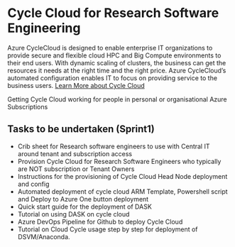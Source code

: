 # Cycle Cloud for Research Software Engineering

Azure CycleCloud is designed to enable enterprise IT organizations to provide secure and flexible cloud HPC and Big Compute environments to their end users. With dynamic scaling of clusters, the business can get the resources it needs at the right time and the right price. Azure CycleCloud’s automated configuration enables IT to focus on providing service to the business users. [Learn More about Cycle Cloud](https://docs.microsoft.com/en-us/azure/cyclecloud/)

Getting Cycle Cloud working for people in personal or organisational Azure Subscriptions

## Tasks to be undertaken (Sprint1)

- Crib sheet for Research software engineers to use with Central IT around tenant and subscription access
- Provision Cycle Cloud for Research Software Engineers who typically are NOT subscription or Tenant Owners
- Instructions for the provisioning of Cycle Cloud Head Node deployment and config
- Automated deployment of cycle cloud ARM Template, Powershell script and Deploy to Azure One button deployment
- Quick start guide for the deployment of DASK 
- Tutorial on using DASK on cycle cloud
- Azure DevOps Pipeline for Github to deploy Cycle Cloud 
- Tutorial on Cloud Cycle usage step by step for deployment of DSVM/Anaconda.

